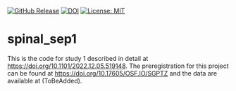 [![GitHub Release](https://img.shields.io/github/v/release/eippertlab/spinal_sep1)](https://github.com/eippertlab/spinal_sep1/releases/tag/v1.0)
[![DOI](https://zenodo.org/badge/574957627.svg)](https://zenodo.org/doi/10.5281/zenodo.12658877)
[![License: MIT](https://img.shields.io/badge/License-MIT-yellow.svg)](https://opensource.org/licenses/MIT)

# spinal_sep1
This is the code for study 1 described in detail at https://doi.org/10.1101/2022.12.05.519148. The preregistration for this project can be found at https://doi.org/10.17605/OSF.IO/SGPTZ and the data are available at (ToBeAdded).
